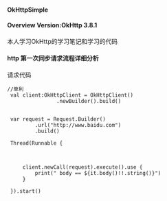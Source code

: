 #### OkHttpSimple

#### Overview Version:OkHttp 3.8.1
本人学习OkHttp的学习笔记和学习的代码

#### http 第一次同步请求流程详细分析

 请求代码
```
//单利
 val client:OkHttpClient = OkHttpClient()
                .newBuilder().build()


 var request = Request.Builder()
         .url("http://www.baidu.com")
         .build()

 Thread(Runnable {



     client.newCall(request).execute().use {
         print(" body == ${it.body()!!.string()}")
     }

 }).start()

```
